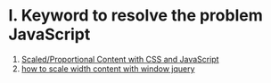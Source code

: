 # I. Keyword to resolve the problem JavaScript

1. [Scaled/Proportional Content with CSS and JavaScript](https://css-tricks.com/scaled-proportional-blocks-with-css-and-javascript/)
1. [how to scale width content with window jquery]()


